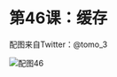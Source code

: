 # 第46课：缓存

配图来自Twitter：@tomo_3

![配图46](https://wiki.huihoo.com/images/thumb/3/33/Devopsgirls46.jpg/726px-Devopsgirls46.jpg)